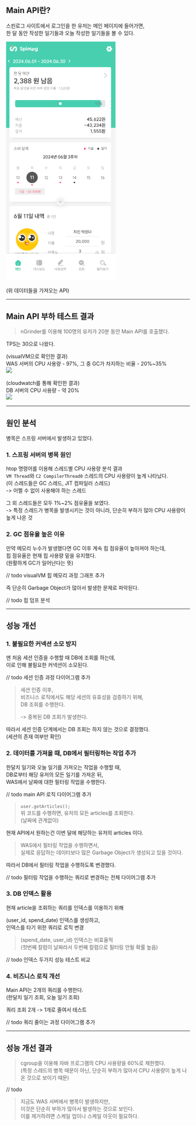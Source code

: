 ## Main API란?

스핀로그 사이트에서 로그인을 한 유저는 메인 페이지에 들어가면,  
한 달 동안 작성한 일기들과 오늘 작성한 일기들을 볼 수 있다.

<img src="../img/PerfTest_211.png" width="300">  

(위 데이터들을 가져오는 API)

---

## Main API 부하 테스트 결과

> nGrinder를 이용해 100명의 유저가 20분 동안 Main API를 호출했다.

TPS는 30으로 나왔다.

(visualVM으로 확인한 결과)  
WAS 서버의 CPU 사용량 - 97%, 그 중 GC가 차지하는 비율 - 20%~35%  
<img src="img_5.png" width="600">

(cloudwatch를 통해 확인한 결과)  
DB 서버의 CPU 사용량 - 약 20%  
<img src="img_6.png" width="500">

---

## 원인 분석

병목은 스프링 서버에서 발생하고 있었다.

### 1. 스프링 서버의 병목 원인

htop 명령어를 이용해 스레드별 CPU 사용량 분석 결과  
`VM Thread`와 `C2 CompilerThread0` 스레드의 CPU 사용량이 높게 나타났다.  
(이 스레드들은 GC 스레드, JIT 컴파일러 스레드)  
-> 어쩔 수 없이 사용해야 하는 스레드

그 외 스레드들은 모두 1%~2% 점유율을 보였다.  
-> 특정 스레드가 병목을 발생시키는 것이 아니라, 단순히 부하가 많아 CPU 사용량이 높게 나온 것

### 2. GC 점유율 높은 이유

만약 메모리 누수가 발생했다면 GC 이후 계속 힙 점유율이 높아져야 하는데,  
힙 점유율은 현재 힙 사용량 밑을 유지했다.  
(원활하게 GC가 일어난다는 뜻)

// todo visualVM 힙 메모리 과정 그래프 추가

즉 단순히 Garbage Object가 많아서 발생한 문제로 파악된다.

// todo 힙 덤프 분석

---

## 성능 개선

### 1. 불필요한 커넥션 소모 방지

맨 처음 세션 인증을 수행할 때 DB에 조회를 하는데,  
이로 인해 불필요한 커넥션이 소모된다.

// todo 세션 인증 과정 다이어그램 추가

> 세션 인증 이후,  
> 비즈니스 로직에서도 해당 세션의 유효성을 검증하기 위해,  
> DB 조회를 수행한다.
> 
> -> 중복된 DB 조회가 발생한다.

따라서 세션 인증 단계에서는 DB 조회는 하지 않는 것으로 결정했다.  
(세션의 존재 여부만 확인)

### 2. 데이터를 가져올 때, DB에서 필터링하는 작업 추가

한달치 일기와 오늘 일기를 가져오는 작업을 수행할 때,  
DB로부터 해당 유저의 모든 일기를 가져온 뒤,  
WAS에서 날짜에 대한 필터링 작업을 수행한다.

// todo main API 로직 다이어그램 추가

> `user.getArticles();`  
> 위 코드를 수행하면, 유저의 모든 articles를 조회한다.  
> (날짜에 관계없이)

현재 API에서 원하는건 이번 달에 해당하는 유저의 articles 이다.

> WAS에서 필터링 작업을 수행하면서,  
> 실제로 응답하는 데이터보다 많은 Garbage Object가 생성되고 있을 것이다.

따라서 DB에서 필터링 작업을 수행하도록 변경했다.

// todo 필터링 작업을 수행하는 쿼리로 변경하는 전체 다이어그램 추가

### 3. DB 인덱스 활용

현재 article을 조회하는 쿼리를 인덱스를 이용하기 위해

(user_id, spend_date) 인덱스를 생성하고,  
인덱스를 타기 위한 쿼리로 로직 변경

> (spend_date, user_id) 인덱스는 비효율적  
> (첫번째 칼럼이 날짜라서 두번째 칼럼으로 필터링 안될 확률 높음)

// todo 인덱스 두가지 성능 테스트 비교

### 4. 비즈니스 로직 개선

Main API는 2개의 쿼리를 수행한다.  
(한달치 일기 조회, 오늘 일기 조회)

쿼리 조회 2개 -> 1개로 줄여서 테스트

// todo 쿼리 줄이는 과정 다이어그램 추가

---

## 성능 개선 결과

> cgroup을 이용해 자바 프로그램의 CPU 사용량을 60%로 제한했다.  
> (특정 스레드의 병목 때문이 아닌, 단순히 부하가 많아서 CPU 사용량이 높게 나온 것으로 보이기 때문)

// todo

> 지금도 WAS 서버에서 병목이 발생하지만,  
> 이것은 단순히 부하가 많아서 발생하는 것으로 보인다.  
> 이를 제거하려면 스케일 업이나 스케일 아웃이 필요하다.

